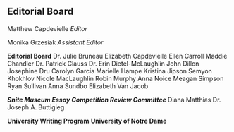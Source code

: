 ## Editorial Board

Matthew Capdevielle
*Editor*

Monika Grzesiak
*Assistant Editor*

**Editorial Board**
Dr. Julie Bruneau
Elizabeth Capdevielle
Ellen Carroll
Maddie Chandler
Dr. Patrick Clauss
Dr. Erin Dietel-McLaughlin
John Dillon
Josephine Dru
Carolyn Garcia
Marielle Hampe
Kristina Jipson
Semyon Khokhlov
Nicole MacLaughlin
Robin Murphy
Anna Noice
Meagan Simpson
Ryan Sullivan
Anna Sundbo
Elizabeth Van Jacob

***Snite Museum Essay Competition Review Committee***
Diana Matthias
Dr. Joseph A. Buttigieg

**University Writing Program**
**University of Notre Dame**
